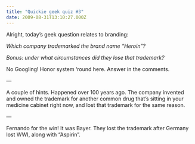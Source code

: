 ```yaml
---
title: "Quickie geek quiz #3"
date: 2009-08-31T13:10:27.000Z
---
```


Alright, today’s geek question relates to branding:

_Which company trademarked the brand name “Heroin”?_

_Bonus: under what circumstances did they lose that trademark?_

No Googling! Honor system ‘round here. Answer in the comments.

—

A couple of hints. Happened over 100 years ago. The company invented and owned the trademark for another common drug that’s sitting in your medicine cabinet right now, and lost that trademark for the same reason.

—

Fernando for the win! It was Bayer. They lost the trademark after Germany lost WWI, along with “Aspirin”.
